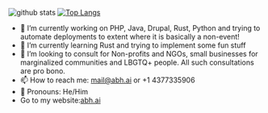 ![github stats](https://github-readme-stats.vercel.app/api?username=codingsasi&show_icons=true&theme=dark&count_private=true)
[![Top Langs](https://github-readme-stats.vercel.app/api/top-langs/?username=codingsasi&theme=dark&layout=compact&langs_count=15)](https://github.com/codingsasi)

- 🔭 I’m currently working on PHP, Java, Drupal, Rust, Python and trying to automate deployments to extent where it is basically a non-event!
- 🌱 I’m currently learning Rust and trying to implement some fun stuff
- 👯 I’m looking to consult for Non-profits and NGOs, small businesses for marginalized communities and LBGTQ+ people. All such consultations are pro bono.
- 📫 How to reach me: mail@abh.ai or +1 4377335906
- 🔭 Pronouns: He/Him
- Go to my website:[abh.ai](https://abh.ai)
